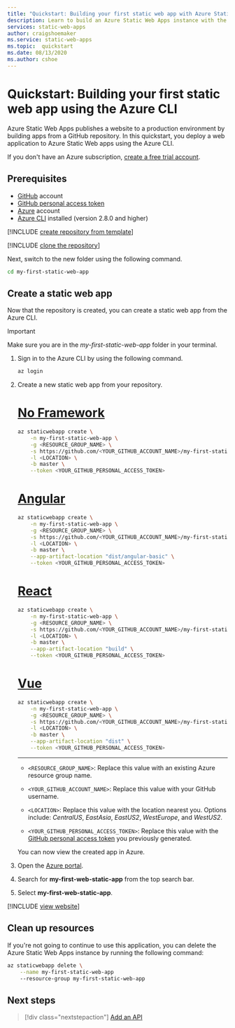 ```yaml
---
title: "Quickstart: Building your first static web app with Azure Static Web Apps using the Azure CLI"
description: Learn to build an Azure Static Web Apps instance with the Azure Static Web Apps CLI.
services: static-web-apps
author: craigshoemaker
ms.service: static-web-apps
ms.topic:  quickstart
ms.date: 08/13/2020
ms.author: cshoe
---
```


# Quickstart: Building your first static web app using the Azure CLI

Azure Static Web Apps publishes a website to a production environment by building apps from a GitHub repository. In this quickstart, you deploy a web application to Azure Static Web apps using the Azure CLI.

If you don't have an Azure subscription, [create a free trial account](https://azure.microsoft.com/free).

## Prerequisites

- [GitHub](https://github.com) account
- [GitHub personal access token](https://docs.github.com/github/authenticating-to-github/creating-a-personal-access-token)
- [Azure](https://portal.azure.com) account
- [Azure CLI](https://docs.microsoft.com/cli/azure/install-azure-cli?view=azure-cli-latest) installed (version 2.8.0 and higher)

[!INCLUDE [create repository from template](../../includes/static-web-apps-get-started-create-repo.md)]

[!INCLUDE [clone the repository](../../includes/static-web-apps-get-started-clone-repo.md)]

Next, switch to the new folder using the following command.

```bash
cd my-first-static-web-app
```

## Create a static web app

Now that the repository is created, you can create a static web app from the Azure CLI.

> [!IMPORTANT]
> Make sure you are in the _my-first-static-web-app_ folder in your terminal.

1. Sign in to the Azure CLI by using the following command.

    ```bash
    az login
    ```

1. Create a new static web app from your repository.

    # [No Framework](#tab/vanilla-javascript)

    ```bash
    az staticwebapp create \
        -n my-first-static-web-app \
        -g <RESOURCE_GROUP_NAME> \
        -s https://github.com/<YOUR_GITHUB_ACCOUNT_NAME>/my-first-static-web-app \
        -l <LOCATION> \
        -b master \
        --token <YOUR_GITHUB_PERSONAL_ACCESS_TOKEN>
    ```

    # [Angular](#tab/angular)

    ```bash
    az staticwebapp create \
        -n my-first-static-web-app \
        -g <RESOURCE_GROUP_NAME> \
        -s https://github.com/<YOUR_GITHUB_ACCOUNT_NAME>/my-first-static-web-app \
        -l <LOCATION> \
        -b master \
        --app-artifact-location "dist/angular-basic" \
        --token <YOUR_GITHUB_PERSONAL_ACCESS_TOKEN>
    ```

    # [React](#tab/react)

    ```bash
    az staticwebapp create \
        -n my-first-static-web-app \
        -g <RESOURCE_GROUP_NAME> \
        -s https://github.com/<YOUR_GITHUB_ACCOUNT_NAME>/my-first-static-web-app \
        -l <LOCATION> \
        -b master \
        --app-artifact-location "build" \
        --token <YOUR_GITHUB_PERSONAL_ACCESS_TOKEN>
    ```

    # [Vue](#tab/vue)

    ```bash
    az staticwebapp create \
        -n my-first-static-web-app \
        -g <RESOURCE_GROUP_NAME> \
        -s https://github.com/<YOUR_GITHUB_ACCOUNT_NAME>/my-first-static-web-app \
        -l <LOCATION> \
        -b master \
        --app-artifact-location "dist" \
        --token <YOUR_GITHUB_PERSONAL_ACCESS_TOKEN>
    ```

    ---

    - `<RESOURCE_GROUP_NAME>`: Replace this value with an existing Azure resource group name.

    - `<YOUR_GITHUB_ACCOUNT_NAME>`: Replace this value with your GitHub username.

    - `<LOCATION>`: Replace this value with the location nearest you. Options include: _CentralUS_, _EastAsia_, _EastUS2_, _WestEurope_, and _WestUS2_.

    - `<YOUR_GITHUB_PERSONAL_ACCESS_TOKEN>`: Replace this  value with the [GitHub personal access token](https://docs.github.com/github/authenticating-to-github/creating-a-personal-access-token) you previously generated.

    You can now view the created app in Azure.

1. Open the [Azure portal](https://portal.azure.com).

1. Search for **my-first-web-static-app** from the top search bar.

1. Select **my-first-web-static-app**.

[!INCLUDE [view website](../../includes/static-web-apps-get-started-view-website.md)]

## Clean up resources

If you're not going to continue to use this application, you can delete the Azure Static Web Apps instance by running the following command:

```bash
az staticwebapp delete \
    --name my-first-static-web-app
    --resource-group my-first-static-web-app
```

## Next steps

> [!div class="nextstepaction"]
> [Add an API](add-api.md)
